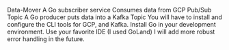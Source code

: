 Data-Mover 
A Go subscriber service Consumes data from GCP Pub/Sub Topic
A Go producer puts data into a Kafka Topic
You will have to install and configure the CLI tools for GCP, and Kafka. Install Go in your development environment. Use your favorite IDE (I used GoLand)
I will add more robust error handling in the future.
